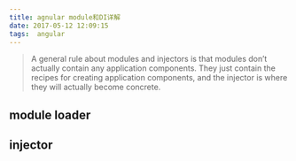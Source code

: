 ```yaml
---
title: agnular module和DI详解
date: 2017-05-12 12:09:15
tags:  angular 
---
```


> A general rule about modules and injectors is that modules don’t actually contain any
application components. They just contain the recipes for creating application components,
and the injector is where they will actually become concrete.

## module loader

## injector